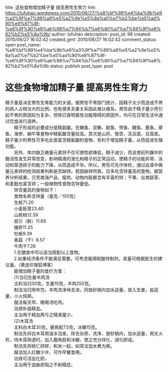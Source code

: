 title: 这些食物增加精子量 提高男性生育力
link: https://lufuhao.wordpress.com/2010/06/27/%e8%bf%99%e4%ba%9b%e9%a3%9f%e7%89%a9%e5%a2%9e%e5%8a%a0%e7%b2%be%e5%ad%90%e9%87%8f-%e6%8f%90%e9%ab%98%e7%94%b7%e6%80%a7%e7%94%9f%e8%82%b2%e5%8a%9b/
author: lufuhao
description: 
post_id: 98
created: 2010/06/27 16:02:42
created_gmt: 2010/06/27 16:02:42
comment_status: open
post_name: %e8%bf%99%e4%ba%9b%e9%a3%9f%e7%89%a9%e5%a2%9e%e5%8a%a0%e7%b2%be%e5%ad%90%e9%87%8f-%e6%8f%90%e9%ab%98%e7%94%b7%e6%80%a7%e7%94%9f%e8%82%b2%e5%8a%9b
status: publish
post_type: post

# 这些食物增加精子量 提高男性生育力

精子量是决定男性生育能力的关键。据男性不育部门统计，因精子太少而造成不育的病人占相当大的比例，也有很多夫妻关系因此难以维系。男性由于精子量少而引起不育的原因较为复杂，但除已查明属性功能障碍的原因外，均可在日常生活中通过饮食进行调养。  
　　精子形成的必要成分是精氨酸。在鳝鱼、泥鳅、鱿鱼、带鱼、鳗鱼、墨鱼、章鱼、海参、蜗牛等食物中精氨酸含量较高。其次是山药、银杏、冻豆腐、豆腐皮。精子量少的男性可多吃此类富含精氨酸的食物，有利于增加精子量，从而促进生殖功能。  
　　另外，体内缺乏微量元素锌不仅可使性欲降低，精子减少，而且使前列腺中的酶活性发生异常改变，影响精液的液化和精子的正常运动，使精子的功能异常、泳动和穿透卵子的能力下降，从而造成不孕。所以，男性可先作体检，通过血液中微量元素锌的检测结果判断是否缺锌。若因缺锌所致，应多吃含锌量高的食物。据营养分析结果，贝壳类海产品、瘦肉、动物内脏都含有丰富的锌；干果、谷类胚芽、和麦麸也富含锌；一般植物性食物含锌量低。  
　　锌含量高的食物如下：  
　　食物名称含锌量（毫克／100克）  
　　生蚝71.20  
　　小麦胚芽23.40  
　　山核桃12.59  
　　扇贝（鲜）11.69  
　　猪肝11.25  
　　牡蛎9.39  
　　香菇（干）8.57  
　　牛肉干7.26  
　　1.在膳食中可以适当搭配以上食物。  
　　2.如果经济条件不能满足需要，可考虑服用硫酸锌制剂，其量可根据医生的建议量。（黄连珍搜狐博客）  
　　能增加精子量的食疗方案：  
　　(1)当归生姜羊肉汤  
　　主料当归30克，生姜15克，羊肉250克。  
　　制法当归用布包，羊肉洗净悼去沫，同放砂锅内加水适量，放入生姜，盐适量，小火炖熟。  
　　服法每天早、晚喝汤吃肉。  
　　功效补益精血。  
　　主治用于精血两亏之精液量少。  
　　(2)木耳汤  
　　主料白木耳30克，鹿角胶7.5克，冰糖15克。  
　　制法先将白木耳用温水泡发，除去杂质，洗净，放砂锅内，加水适量，用文火煎，待木耳熟透时，加入鹿角胶和冰糖，使之充分烊化，调匀即成。  
　　制法先将桃仁研碎，和米一起，如常法加水煮为粥。  
　　服法加入红糖少许，可作早餐食用。  
　　功效可活血化瘀。  
　　主治用于血脉瘀阻之不射精症。